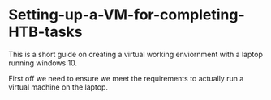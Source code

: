 # Setting-up-a-VM-for-completing-HTB-tasks
This is a short guide on creating a virtual working enviornment with a laptop running windows 10.

First off we need to ensure we meet the requirements to actually run a virtual machine on the laptop.

